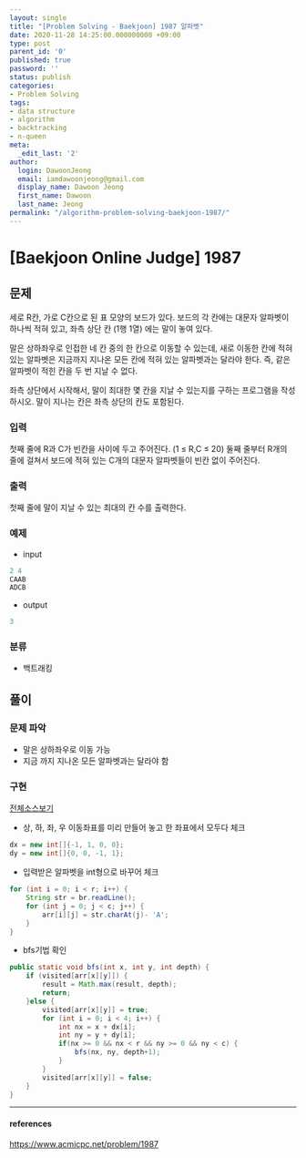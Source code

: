 ```yaml
---
layout: single
title: "[Problem Solving - Baekjoon] 1987 알파벳"
date: 2020-11-28 14:25:00.000000000 +09:00
type: post
parent_id: '0'
published: true
password: ''
status: publish
categories:
- Problem Solving
tags:
- data structure
- algorithm
- backtracking
- n-queen
meta:
  _edit_last: '2'
author:
  login: DawoonJeong
  email: iamdawoonjeong@gmail.com
  display_name: Dawoon Jeong
  first_name: Dawoon
  last_name: Jeong
permalink: "/algorithm-problem-solving-baekjoon-1987/"
---
```

# [Baekjoon Online Judge] 1987

## 문제
세로 R칸, 가로 C칸으로 된 표 모양의 보드가 있다. 보드의 각 칸에는 대문자 알파벳이 하나씩 적혀 있고, 좌측 상단 칸 (1행 1열) 에는 말이 놓여 있다.

말은 상하좌우로 인접한 네 칸 중의 한 칸으로 이동할 수 있는데, 새로 이동한 칸에 적혀 있는 알파벳은 지금까지 지나온 모든 칸에 적혀 있는 알파벳과는 달라야 한다. 즉, 같은 알파벳이 적힌 칸을 두 번 지날 수 없다.

좌측 상단에서 시작해서, 말이 최대한 몇 칸을 지날 수 있는지를 구하는 프로그램을 작성하시오. 말이 지나는 칸은 좌측 상단의 칸도 포함된다.

### 입력
첫째 줄에 R과 C가 빈칸을 사이에 두고 주어진다. (1 ≤ R,C ≤ 20) 둘째 줄부터 R개의 줄에 걸쳐서 보드에 적혀 있는 C개의 대문자 알파벳들이 빈칸 없이 주어진다.

### 출력
첫째 줄에 말이 지날 수 있는 최대의 칸 수를 출력한다.

### 예제

- input

```java
2 4
CAAB
ADCB
```

- output

```java
3
```

### 분류
- 백트래킹

## 풀이

### 문제 파악
- 말은 상하좌우로 이동 가능
- 지금 까지 지나온 모든 알파벳과는 달라야 함  


### 구현

[전체소스보기](https://github.com/iamdawoonjeong/java-datastructure-algorithm/blob/master/java-algorithm-problem-solving/src/baekjoon/problem1987/Main.java)

- 상, 하, 좌, 우 이동좌표를 미리 만들어 놓고 한 좌표에서 모두다 체크

```java
dx = new int[]{-1, 1, 0, 0};
dy = new int[]{0, 0, -1, 1};
```

- 입력받은 알파벳을 int형으로 바꾸어 체크

```java
for (int i = 0; i < r; i++) {
    String str = br.readLine();
    for (int j = 0; j < c; j++) {
        arr[i][j] = str.charAt(j)- 'A';
    }
}
```

- bfs기법 확인

```java
public static void bfs(int x, int y, int depth) {
    if (visited[arr[x][y]]) {
        result = Math.max(result, depth);
        return;
    }else {
        visited[arr[x][y]] = true;
        for (int i = 0; i < 4; i++) {
            int nx = x + dx[i];
            int ny = y + dy[i];
            if(nx >= 0 && nx < r && ny >= 0 && ny < c) {
                bfs(nx, ny, depth+1);
            }
        }
        visited[arr[x][y]] = false;
    }
}
```

---

#### references
<https://www.acmicpc.net/problem/1987>
